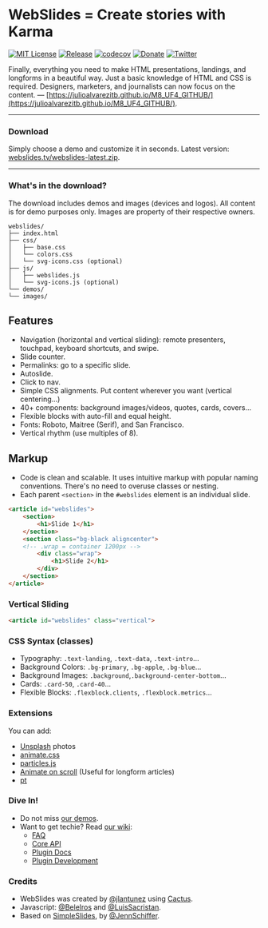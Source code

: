 # WebSlides = Create stories with Karma

[![MIT License](https://img.shields.io/badge/license-MIT-blue.svg)](http://opensource.org/licenses/MIT)
[![Release](https://img.shields.io/github/release/webslides/webslides.svg)](https://github.com/webslides/webslides/releases/latest)
[![codecov](https://codecov.io/gh/webslides/WebSlides/branch/master/graph/badge.svg)](https://codecov.io/gh/webslides/WebSlides)
[![Donate](https://img.shields.io/badge/Donate-PayPal-green.svg)](https://www.paypal.me/jlantunez/8)
[![Twitter](https://img.shields.io/twitter/url/https/github.com/webslides/webslides.svg?style=social)](https://twitter.com/webslides)

Finally, everything you need to make HTML presentations, landings, and longforms in a beautiful way. Just a basic knowledge of HTML and CSS is required. Designers, marketers, and journalists can now focus on the content. — [https://julioalvarezitb.github.io/M8_UF4_GITHUB/](https://julioalvarezitb.github.io/M8_UF4_GITHUB/).

* * *
### Download
Simply choose a demo and customize it in seconds. Latest version: [webslides.tv/webslides-latest.zip](https://webslides.tv/webslides-latest.zip).
* * *


### What's in the download?

The download includes demos and images (devices and logos). 
All content is for demo purposes only. Images are property of their respective owners.

```
webslides/
├── index.html
├── css/
│   ├── base.css
│   └── colors.css
│   └── svg-icons.css (optional)
├── js/
│   ├── webslides.js
│   └── svg-icons.js (optional)
└── demos/
└── images/
```

## Features

- Navigation (horizontal and vertical sliding): remote presenters, touchpad, keyboard shortcuts, and swipe.
- Slide counter.
- Permalinks: go to a specific slide.
- Autoslide.
- Click to nav.
- Simple CSS alignments. Put content wherever you want (vertical centering...)
- 40+ components: background images/videos, quotes, cards, covers...
- Flexible blocks with auto-fill and equal height.
- Fonts: Roboto, Maitree (Serif), and San Francisco.
- Vertical rhythm (use multiples of 8).

## Markup

- Code is clean and scalable. It uses intuitive markup with popular naming conventions. There's no need to overuse classes or nesting.
- Each parent `<section>` in the `#webslides` element is an individual slide.

```html
<article id="webslides">
    <section>
        <h1>Slide 1</h1>
    </section>
    <section class="bg-black aligncenter">
    <!-- .wrap = container 1200px -->
        <div class="wrap">
            <h1>Slide 2</h1>
        </div>
    </section>
</article>
```

### Vertical Sliding

```html
<article id="webslides" class="vertical">
```

### CSS Syntax (classes)

- Typography: `.text-landing`, `.text-data`, `.text-intro`...
- Background Colors: `.bg-primary`, `.bg-apple`, `.bg-blue`...
- Background Images: `.background`,`.background-center-bottom`...
- Cards: `.card-50`, `.card-40`...
- Flexible Blocks: `.flexblock.clients`, `.flexblock.metrics`...

### Extensions

You can add:

- [Unsplash](https://unsplash.com) photos
- [animate.css](https://daneden.github.io/animate.css)
- [particles.js](https://github.com/VincentGarreau/particles.js)
- [Animate on scroll](http://michalsnik.github.io/aos/) (Useful for longform articles)
- [pt](http://williamngan.github.io/pt/)

### Dive In!

- Do not miss [our demos](https://webslides.tv/). 
- Want to get techie? Read [our wiki](https://github.com/webslides/WebSlides/wiki):
  - [FAQ](https://github.com/webslides/WebSlides/wiki)
  - [Core API](https://github.com/webslides/WebSlides/wiki/Core-API)
  - [Plugin Docs](https://github.com/webslides/WebSlides/wiki/Plugin-docs)
  - [Plugin Development](https://github.com/webslides/WebSlides/wiki/Plugin-development)
 
### Credits

- WebSlides was created by [@jlantunez](https://twitter.com/jlantunez) using [Cactus](https://github.com/eudicots/Cactus).
- Javascript: [@Belelros](https://twitter.com/Belelros) and [@LuisSacristan](https://twitter.com/luissacristan).
- Based on [SimpleSlides](https://github.com/jennschiffer/SimpleSlides), by [@JennSchiffer](https://twitter.com/jennschiffer).
